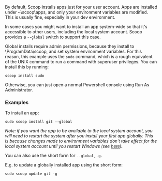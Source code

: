 By default, Scoop installs apps just for your user account. Apps are installed under ~\scoop\apps, and only your environment variables are modified. This is usually fine, especially in your dev environment.

In some cases you might want to install an app system-wide so that it's accessible to other users, including the local system account. Scoop provides a `--global` switch to support this case.

Global installs require admin permissions, because they install to \ProgramData\scoop, and set system environment variables. For this reason, this example uses the `sudo` command, which is a rough equivalent of the UNIX command to run a command with superuser privileges. You can install this by running:

    scoop install sudo

Otherwise, you can just open a normal Powershell console using Run As Administrator.

### Examples
To install an app:

    sudo scoop install git --global

*Note: if you want the app to be available to the local system account, you will need to restart the system after you install your first app globally. This is because changes made to environment variables don't take effect for the local system account until you restart Windows (see [here](http://support.microsoft.com/kb/821761)).*

You can also use the short form for `--global`, `-g`.

E.g. to update a globally installed app using the short form:

    sudo scoop update git -g







